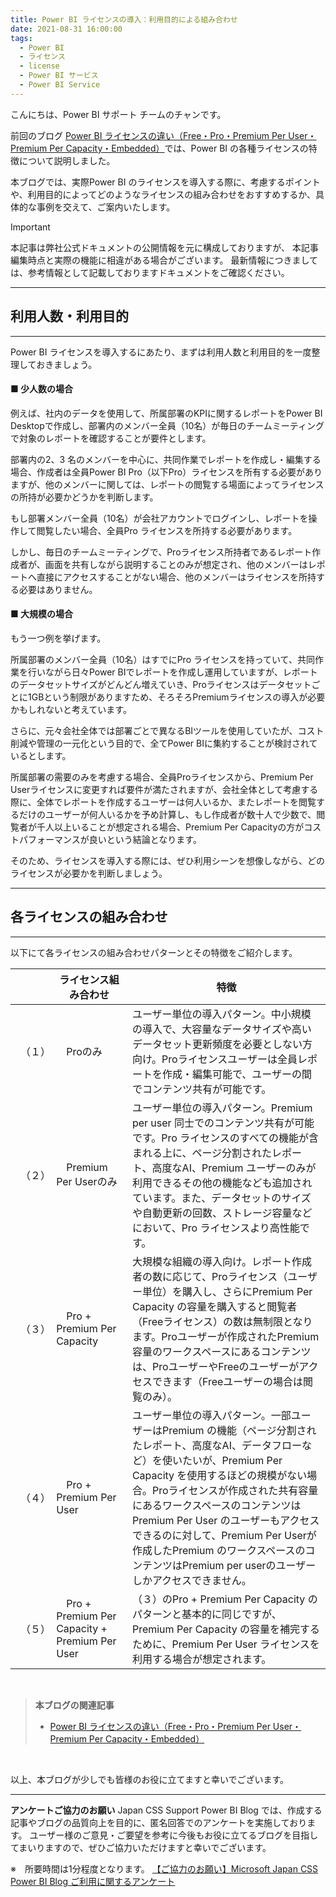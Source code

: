 ```yaml
---
title: Power BI ライセンスの導入：利用目的による組み合わせ
date: 2021-08-31 16:00:00
tags:
  - Power BI
  - ライセンス
  - license
  - Power BI サービス
  - Power BI Service
---
```


こんにちは、Power BI サポート チームのチャンです。

前回のブログ [Power BI ライセンスの違い（Free・Pro・Premium Per User・Premium Per Capacity・Embedded）](https://jpbap-sqlbi.github.io/blog/powerbi/pbi_license/)では、Power BI の各種ライセンスの特徴について説明しました。

本ブログでは、実際Power BI のライセンスを導入する際に、考慮するポイントや、利用目的によってどのようなライセンスの組み合わせをおすすめするか、具体的な事例を交えて、ご案内いたします。

<!-- more -->

> [!IMPORTANT]
> 本記事は弊社公式ドキュメントの公開情報を元に構成しておりますが、
> 本記事編集時点と実際の機能に相違がある場合がございます。
> 最新情報につきましては、参考情報として記載しておりますドキュメントをご確認ください。

---
## 利用人数・利用目的
---

Power BI ライセンスを導入するにあたり、まずは利用人数と利用目的を一度整理しておきましょう。

#### ■ 少人数の場合

例えば、社内のデータを使用して、所属部署のKPIに関するレポートをPower BI Desktopで作成し、部署内のメンバー全員（10名）が毎日のチームミーティングで対象のレポートを確認することが要件とします。

部署内の2、3 名のメンバーを中心に、共同作業でレポートを作成し・編集する場合、作成者は全員Power BI Pro（以下Pro）ライセンスを所有する必要がありますが、他のメンバーに関しては、レポートの閲覧する場面によってライセンスの所持が必要かどうかを判断します。

もし部署メンバー全員（10名）が会社アカウントでログインし、レポートを操作して閲覧したい場合、全員Pro ライセンスを所持する必要があります。

しかし、毎日のチームミーティングで、Proライセンス所持者であるレポート作成者が、画面を共有しながら説明することのみが想定され、他のメンバーはレポートへ直接にアクセスすることがない場合、他のメンバーはライセンスを所持する必要はありません。

#### ■ 大規模の場合

もう一つ例を挙げます。

所属部署のメンバー全員（10名）はすでにPro ライセンスを持っていて、共同作業を行いながら日々Power BIでレポートを作成し運用していますが、レポートのデータセットサイズがどんどん増えていき、Proライセンスはデータセットごとに1GBという制限がありますため、そろそろPremiumライセンスの導入が必要かもしれないと考えています。

さらに、元々会社全体では部署ごとで異なるBIツールを使用していたが、コスト削減や管理の一元化という目的で、全てPower BIに集約することが検討されているとします。

所属部署の需要のみを考慮する場合、全員Proライセンスから、Premium Per Userライセンスに変更すれば要件が満たされますが、会社全体として考慮する際に、全体でレポートを作成するユーザーは何人いるか、またレポートを閲覧するだけのユーザーが何人いるかを予め計算し、もし作成者が数十人で少数で、閲覧者が千人以上いることが想定される場合、Premium Per Capacityの方がコストパフォーマンスが良いという結論となります。

そのため、ライセンスを導入する際には、ぜひ利用シーンを想像しながら、どのライセンスが必要かを判断しましょう。

---
## 各ライセンスの組み合わせ
---

以下にて各ライセンスの組み合わせパターンとその特徴をご紹介します。

|  | **ライセンス組み合わせ** | **特徴** |
| ------------ | ------------ | ------------ |
| 　（１）　 | 　Proのみ　 | ユーザー単位の導入パターン。中小規模の導入で、大容量なデータサイズや高いデータセット更新頻度を必要としない方向け。Proライセンスユーザーは全員レポートを作成・編集可能で、ユーザーの間でコンテンツ共有が可能です。 |
| 　（２）　 | 　Premium Per Userのみ　 | ユーザー単位の導入パターン。Premium per user 同士でのコンテンツ共有が可能です。Pro ライセンスのすべての機能が含まれる上に、ページ分割されたレポート、高度なAI、Premium ユーザーのみが利用できるその他の機能なども追加されています。また、データセットのサイズや自動更新の回数、ストレージ容量などにおいて、Pro ライセンスより高性能です。 |
| 　（３）　 | 　Pro + Premium Per Capacity　 | 大規模な組織の導入向け。レポート作成者の数に応じて、Proライセンス（ユーザー単位）を購入し、さらにPremium Per Capacity の容量を購入すると閲覧者（Freeライセンス）の数は無制限となります。Proユーザーが作成されたPremium 容量のワークスペースにあるコンテンツは、ProユーザーやFreeのユーザーがアクセスできます（Freeユーザーの場合は閲覧のみ）。 |
| 　（４）　 | 　Pro + Premium Per User　 | ユーザー単位の導入パターン。一部ユーザーはPremium の機能（ページ分割されたレポート、高度なAI、データフローなど）を使いたいが、Premium Per Capacity を使用するほどの規模がない場合。Proライセンスが作成された共有容量にあるワークスペースのコンテンツはPremium Per User のユーザーもアクセスできるのに対して、Premium Per Userが作成したPremium のワークスペースのコンテンツはPremium per userのユーザーしかアクセスできません。 |
| 　（５）　 | 　Pro + Premium Per Capacity + Premium Per User　 | （３）のPro + Premium Per Capacity のパターンと基本的に同じですが、Premium Per Capacity の容量を補完するために、Premium Per User ライセンスを利用する場合が想定されます。 |


</br>

> **本ブログの関連記事**
> - [Power BI ライセンスの違い（Free・Pro・Premium Per User・Premium Per Capacity・Embedded）](../pbi_license/)

</br>

以上、本ブログが少しでも皆様のお役に立てますと幸いでございます。

---

**アンケートご協力のお願い**
Japan CSS Support Power BI Blog では、作成する記事やブログの品質向上を目的に、匿名回答でのアンケートを実施しております。
ユーザー様のご意見・ご要望を参考に今後もお役に立てるブログを目指してまいりますので、ぜひご協力いただけますと幸いでございます。 

※　所要時間は1分程度となります。
[【ご協力のお願い】Microsoft Japan CSS Power BI Blog ご利用に関するアンケート](https://jpbap-sqlbi.github.io/blog/powerbi/pbi_blogsurvey2022/)




